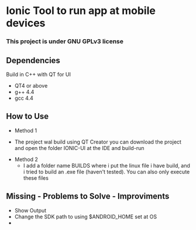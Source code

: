 # Ionic Tool to run app at mobile devices #

### This project is under GNU GPLv3 license ###


Dependencies
------------
Build in C++ with QT for UI

* QT4 or above
* g++ 4.4
* gcc 4.4


How to Use
------------
* Method 1
 - The project wal build using QT Creator you can download the project and open the folder IONIC-UI at the IDE and build-run
* Method 2
  - I add a folder name BUILDS where i put the linux file i have build, and i tried to build an .exe file (haven't tested). You can also only execute these files

Missing - Problems to Solve - Improviments
----------
* Show Output 
* Change the SDK path to using $ANDROID_HOME set at OS
* 
